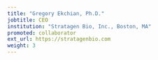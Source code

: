 ```yaml
---
title: "Gregory Ekchian, Ph.D."
jobtitle: CEO
institution: "Stratagen Bio, Inc., Boston, MA"
promoted: collaborator
ext_url: https://stratagenbio.com
weight: 3
---
```


